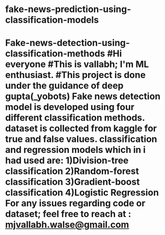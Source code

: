 # fake-news-prediction-using-classification-models
# Fake-news-detection-using-classification-methods #Hi everyone #This is vallabh; I'm ML enthusiast. #This project is done under the guidance of deep gupta(_yobots)  Fake news detection model is developed using four different classification methods. dataset is collected from kaggle for true and false values. classification and regression models which in i had used are: 1)Division-tree classification 2)Random-forest classification 3)Gradient-boost classification 4)Logistic Regression   For any issues regarding code or dataset; feel free to reach at : mjvallabh.walse@gmail.com
